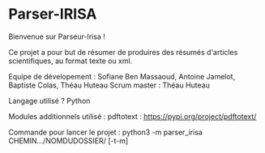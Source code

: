 # Parser-IRISA

Bienvenue sur Parseur-Irisa !

Ce projet a pour but de résumer de produires des résumés d'articles scientifiques, au format texte ou xml.

Equipe de dévelopement : Sofiane Ben Massaoud, Antoine Jamelot, Baptiste Colas, Théau Huteau
Scrum master : Théau Huteau

Langage utilisé ?
Python

Modules additionnels utilisé : pdftotext : https://pypi.org/project/pdftotext/  

Commande pour lancer le projet : python3 -m parser_irisa CHEMIN.../NOMDUDOSSIER/ [-t-m] 
